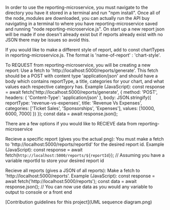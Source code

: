 In order to use the reporting-microservice, you must navigate to the directory you have it stored in a terminal and run "npm install". Once all of the node_modules are downloaded, you can actually run the API buy navigating in a terminal to where you have reporting-microservice saved and running "node reporting-microservice.js". On start up a new report json will be made if one doesn't already exist but if reports already exist with no JSON there may be issues so avoid this.


If you would like to make a different style of report, add to const chartTypes in reporting-microservice.js. The format is 'name-of-report' : 'chart-style'.


To REQUEST from reporting-microservice, you will be creating a new report: Use a fetch to 'http://localhost:5000/reports/generate'. This fetch should be a POST with content type 'application/json' and should have a body which contains reportType, a title, categories for your chart, and what values each respective category has.
Example (JavaScript): 
const response = await fetch('http://localhost:5000/reports/generate', {
    method: 'POST',
    headers: { 'Content-Type': 'application/json' },
    body: JSON.stringify({
        reportType: 'revenue-vs-expenses',
        title: 'Revenue Vs Expenses',
        categories: ['Ticket Sales', 'Sponsorships', 'Expenses'],
        values: [10000, 6000, 7000]
    })
});
const data = await response.json();


There are a few options if you would like to RECIEVE data from reporting-microservice

Recieve a specific report (gives you the actual png): You must make a fetch to 'http://localhost:5000/reports/reportId' for the desired report id. 
Example (JavaScript):
const response = await fetch(`http://localhost:5000/reports/${reportId}`);  // Assuming you have a variable reportId to store your desired report id

Recieve all reports (gives a JSON of all reports): Make a fetch to 'http://localhost:5000/reports'.
Example (JavaScript): 
const response = await fetch('http://localhost:5000/reports');
const data = await response.json();  // You can now use data as you would any variable to output to console or a front end

[Contribution guidelines for this project](UML sequence diagram.png)
